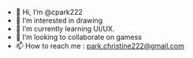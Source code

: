 - 👋 Hi, I’m @cpark222
- 👀 I’m interested in drawing
- 🌱 I’m currently learning UI/UX.
- 💞️ I’m looking to collaborate on gamess
- 📫 How to reach me : park.christine222@gmail.com

<!---
cpark222/cpark222 is a ✨ special ✨ repository because its `README.md` (this file) appears on your GitHub profile.
You can click the Preview link to take a look at your changes.
--->
